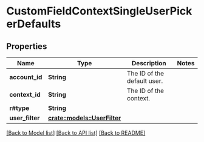 # CustomFieldContextSingleUserPickerDefaults

## Properties

Name | Type | Description | Notes
------------ | ------------- | ------------- | -------------
**account_id** | **String** | The ID of the default user. | 
**context_id** | **String** | The ID of the context. | 
**r#type** | **String** |  | 
**user_filter** | [**crate::models::UserFilter**](UserFilter.md) |  | 

[[Back to Model list]](../README.md#documentation-for-models) [[Back to API list]](../README.md#documentation-for-api-endpoints) [[Back to README]](../README.md)


